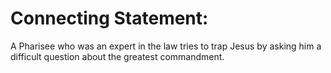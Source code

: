 
# Connecting Statement:
A Pharisee who was an expert in the law tries to trap Jesus by asking him a difficult question about the greatest commandment.